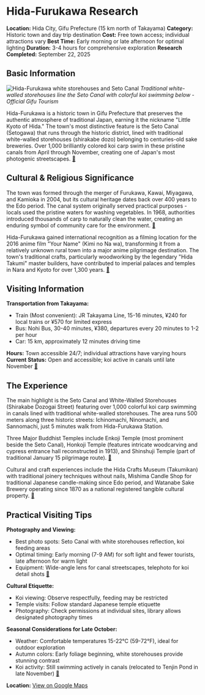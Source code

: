 # Hida-Furukawa Research

**Location:** Hida City, Gifu Prefecture (15 km north of Takayama)
**Category:** Historic town and day trip destination
**Cost:** Free town access; individual attractions vary
**Best Time:** Early morning or late afternoon for optimal lighting
**Duration:** 3-4 hours for comprehensive exploration
**Research Completed:** September 22, 2025

## Basic Information

![Hida-Furukawa white storehouses and Seto Canal](https://cdn.visitgifu.com/wp/2020/03/46cd674a-_瀬戸川02_（ｃ）飛騨市観光協会-1290x1209.jpg)
*Traditional white-walled storehouses line the Seto Canal with colorful koi swimming below - Official Gifu Tourism*

Hida-Furukawa is a historic town in Gifu Prefecture that preserves the authentic atmosphere of traditional Japan, earning it the nickname "Little Kyoto of Hida." The town's most distinctive feature is the Seto Canal (Setogawa) that runs through the historic district, lined with traditional white-walled storehouses (shirakabe dozo) belonging to centuries-old sake breweries. Over 1,000 brilliantly colored koi carp swim in these pristine canals from April through November, creating one of Japan's most photogenic streetscapes. [🔗](https://visitgifu.com/see-do/hida-furukawa-town-of-white-walled-storehouses-along-the-seto-river/)

## Cultural & Religious Significance

The town was formed through the merger of Furukawa, Kawai, Miyagawa, and Kamioka in 2004, but its cultural heritage dates back over 400 years to the Edo period. The canal system originally served practical purposes - locals used the pristine waters for washing vegetables. In 1968, authorities introduced thousands of carp to naturally clean the water, creating an enduring symbol of community care for the environment. [🔗](https://tokyotreat.com/blog/koi-fish-canals-hida-furukawas-great-charm)

Hida-Furukawa gained international recognition as a filming location for the 2016 anime film "Your Name" (Kimi no Na wa), transforming it from a relatively unknown rural town into a major anime pilgrimage destination. The town's traditional crafts, particularly woodworking by the legendary "Hida Takumi" master builders, have contributed to imperial palaces and temples in Nara and Kyoto for over 1,300 years. [🔗](https://voyapon.com/real-life-locations-movie-your-name/)

## Visiting Information

**Transportation from Takayama:**
- Train (Most convenient): JR Takayama Line, 15-16 minutes, ¥240 for local trains or ¥570 for limited express
- Bus: Nohi Bus, 30-40 minutes, ¥380, departures every 20 minutes to 1-2 per hour
- Car: 15 km, approximately 12 minutes driving time

**Hours:** Town accessible 24/7; individual attractions have varying hours
**Current Status:** Open and accessible; koi active in canals until late November [🔗](https://www.japan-guide.com/e/e5976.html)

## The Experience

The main highlight is the Seto Canal and White-Walled Storehouses (Shirakabe Dozogai Street) featuring over 1,000 colorful koi carp swimming in canals lined with traditional white-walled storehouses. The area runs 500 meters along three historic streets: Ichinomachi, Ninomachi, and Sannomachi, just 5 minutes walk from Hida-Furukawa Station.

Three Major Buddhist Temples include Enkoji Temple (most prominent beside the Seto Canal), Honkoji Temple (features intricate woodcarving and cypress entrance hall reconstructed in 1913), and Shinshuji Temple (part of traditional January 15 pilgrimage route). [🔗](https://www.japan.travel/en/spot/2032/)

Cultural and craft experiences include the Hida Crafts Museum (Takumikan) with traditional joinery techniques without nails, Mishima Candle Shop for traditional Japanese candle-making since Edo period, and Watanabe Sake Brewery operating since 1870 as a national registered tangible cultural property. [🔗](https://hida.travel/)

## Practical Visiting Tips

**Photography and Viewing:**
- Best photo spots: Seto Canal with white storehouses reflection, koi feeding areas
- Optimal timing: Early morning (7-9 AM) for soft light and fewer tourists, late afternoon for warm light
- Equipment: Wide-angle lens for canal streetscapes, telephoto for koi detail shots [🔗](https://matcha-jp.com/en/24873)

**Cultural Etiquette:**
- Koi viewing: Observe respectfully, feeding may be restricted
- Temple visits: Follow standard Japanese temple etiquette
- Photography: Check permissions at individual sites, library allows designated photography times

**Seasonal Considerations for Late October:**
- Weather: Comfortable temperatures 15-22°C (59-72°F), ideal for outdoor exploration
- Autumn colors: Early foliage beginning, white storehouses provide stunning contrast
- Koi activity: Still swimming actively in canals (relocated to Tenjin Pond in late November) [🔗](https://www.machiya-inn-japan.com/blog/day-trip-to-hida-furukawa-from-takayama-city/)

**Location:** [View on Google Maps](https://maps.google.com/maps?q=Hida-Furukawa,+Gifu,+Japan)